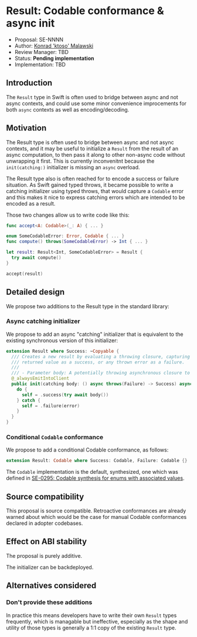 # Result: Codable conformance & async init

* Proposal: SE-NNNN
* Author: [Konrad 'ktoso' Malawski](https://github.com/ktoso)
* Review Manager: TBD
* Status: **Pending implementation**
* Implementation: TBD

## Introduction

The `Result` type in Swift is often used to bridge between async and not async contexts, and could use some minor convenience improcements for both `async` contexts as well as encoding/decoding.

## Motivation

The Result type is often used to bridge between async and not async contexts, and it may be useful to initialize a `Result` from the result of an async computation, to then pass it along to other non-async code without unwrapping it first. This is currently inconvenitnt because the `init(catching:)` initializer is missing an `async` overload.

The Result type also is often reached for to encode a success or failure situation. As Swift gained typed throws, it became possible to write a catching initializer using typed throws, that would capture a `Codable` error and this makes it nice to express catching errors which are intended to be encoded as a result.

Those two changes allow us to write code like this:

```swift
func accept<A: Codable>(_: A) { ... }

enum SomeCodableError: Error, Codable { ... } 
func compute() throws(SomeCodableError) -> Int { ... }

let result: Result<Int, SomeCodableError> = Result { 
  try await compute()
}

accept(result)
```

## Detailed design

We propose two additions to the Result type in the standard library:

### Async catching initializer

We propose to add an async "catching" initializer that is equivalent to the existing synchronous version of this initializer:

```swift
extension Result where Success: ~Copyable {
  /// Creates a new result by evaluating a throwing closure, capturing the
  /// returned value as a success, or any thrown error as a failure.
  ///
  /// - Parameter body: A potentially throwing asynchronous closure to evaluate.
  @_alwaysEmitIntoClient
  public init(catching body: () async throws(Failure) -> Success) async {
    do {
      self = .success(try await body())
    } catch {
      self = .failure(error)
    }
  }
}
```

### Conditional `Codable` conformance

We propose to add a conditional Codable conformance, as follows:

```swift
extension Result: Codable where Success: Codable, Failure: Codable {}
```

The `Codable` implementation is the default, synthesized, one which was defined in [SE-0295: Codable synthesis for enums with associated values](https://github.com/swiftlang/swift-evolution/blob/main/proposals/0295-codable-synthesis-for-enums-with-associated-values.md).

## Source compatibility

This proposal is source compatible. Retroactive conformances are already warned about which would be the case for manual Codable conformances declared in adopter codebases.

## Effect on ABI stability

The proposal is purely additive.

The initializer can be backdeployed.

## Alternatives considered

### Don't provide these additions

In practice this means developers have to write their own `Result` types frequently, which is managable but ineffective, especially as the shape and utility of those types is generally a 1:1 copy of the existing `Result` type.
